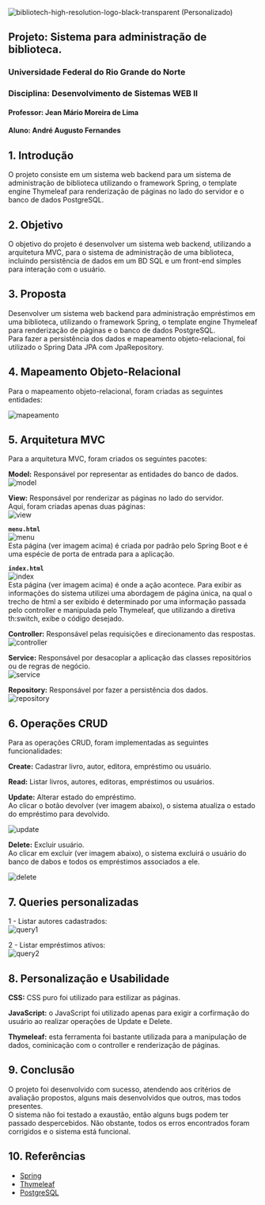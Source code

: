 ![bibliotech-high-resolution-logo-black-transparent (Personalizado)](https://github.com/andrefernandeslp1/biblioteca-web2/assets/92834067/d0469176-ffd6-47ac-8a5c-cd8fab00e17a)
## Projeto: Sistema para administração de biblioteca.

### Universidade Federal do Rio Grande do Norte

### Disciplina: Desenvolvimento de Sistemas WEB II

#### Professor: Jean Mário Moreira de Lima

#### Aluno: André Augusto Fernandes

## 1. Introdução

O projeto consiste em um sistema web backend para um sistema de administração de biblioteca utilizando o framework Spring, o template engine Thymeleaf para renderização de páginas no lado do servidor e o banco de dados PostgreSQL.

## 2. Objetivo

O objetivo do projeto é desenvolver um sistema web backend, utilizando a arquitetura MVC, para o sistema de administração de uma biblioteca, incluindo persistência de dados em um BD SQL e um front-end simples para interação com o usuário.

## 3. Proposta

Desenvolver um sistema web backend para administração empréstimos em uma biblioteca, utilizando o framework Spring, o template engine Thymeleaf para renderização de páginas e o banco de dados PostgreSQL.  
Para fazer a persistência dos dados e mapeamento objeto-relacional, foi utilizado o Spring Data JPA com JpaRepository.  

## 4. Mapeamento Objeto-Relacional

Para o mapeamento objeto-relacional, foram criadas as seguintes entidades:  

![mapeamento](https://raw.githubusercontent.com/andrefernandeslp1/biblioteca-web2/main/src/main/resources/static/imgs/mapeamento-bd.PNG)  

## 5. Arquitetura MVC

Para a arquitetura MVC, foram criados os seguintes pacotes:  

**Model:** Responsável por representar as entidades do banco de dados.  
![model](https://raw.githubusercontent.com/andrefernandeslp1/biblioteca-web2/main/src/main/resources/static/imgs/model.PNG)  

**View:** Responsável por renderizar as páginas no lado do servidor.  
Aqui, foram criadas apenas duas páginas:  
![view](https://raw.githubusercontent.com/andrefernandeslp1/biblioteca-web2/main/src/main/resources/static/imgs/html.PNG)  

**`menu.html`**  
![menu](https://raw.githubusercontent.com/andrefernandeslp1/biblioteca-web2/main/src/main/resources/static/imgs/Screen%20Shot%202024-04-08%20at%2001.51.51-fullpage.png)  
Esta página (ver imagem acima) é criada por padrão pelo Spring Boot e é uma espécie de porta de entrada para a aplicação.  

**`index.html`**  
![index](https://raw.githubusercontent.com/andrefernandeslp1/biblioteca-web2/main/src/main/resources/static/imgs/Screen%20Shot%202024-04-08%20at%2001.48.43-fullpage.png)  
Esta página (ver imagem acima) é onde a ação acontece. Para exibir as informações do sistema utilizei uma abordagem de página única, na qual o trecho de html a ser exibido é determinado por uma informação passada pelo controller e manipulada pelo Thymeleaf, que utilizando a diretiva th:switch, exibe o código desejado.  

**Controller:** Responsável pelas requisições e direcionamento das respostas.  
![controller](https://raw.githubusercontent.com/andrefernandeslp1/biblioteca-web2/main/src/main/resources/static/imgs/controller.PNG)  

**Service:** Responsável por desacoplar a aplicação das classes repositórios ou de regras de negócio.  
![service](https://raw.githubusercontent.com/andrefernandeslp1/biblioteca-web2/main/src/main/resources/static/imgs/service.PNG)  

**Repository:** Responsável por fazer a persistência dos dados.  
![repository](https://raw.githubusercontent.com/andrefernandeslp1/biblioteca-web2/main/src/main/resources/static/imgs/repository.PNG)  

## 6. Operações CRUD

Para as operações CRUD, foram implementadas as seguintes funcionalidades:  

**Create:** Cadastrar livro, autor, editora, empréstimo ou usuário.  

**Read:** Listar livros, autores, editoras, empréstimos ou usuários.  

**Update:** Alterar estado do empréstimo.  
Ao clicar o botão devolver (ver imagem abaixo), o sistema atualiza o estado do empréstimo para devolvido.  

![update](https://raw.githubusercontent.com/andrefernandeslp1/biblioteca-web2/main/src/main/resources/static/imgs/Screen%20Shot%202024-04-08%20at%2001.51.12-fullpage.png)  

**Delete:** Excluir usuário.  
Ao clicar em excluir (ver imagem abaixo), o sistema excluirá o usuário do banco de dabos e todos os empréstimos associados a ele.  

![delete](https://raw.githubusercontent.com/andrefernandeslp1/biblioteca-web2/main/src/main/resources/static/imgs/Screen%20Shot%202024-04-08%20at%2001.51.31-fullpage.png)  

## 7. Queries personalizadas
1 - Listar autores cadastrados:  
![query1](https://raw.githubusercontent.com/andrefernandeslp1/biblioteca-web2/main/src/main/resources/static/imgs/Query1.PNG)  

2 - Listar empréstimos ativos:  
![query2](https://raw.githubusercontent.com/andrefernandeslp1/biblioteca-web2/main/src/main/resources/static/imgs/Query2.PNG)  

## 8. Personalização e Usabilidade

**CSS:** CSS puro foi utilizado para estilizar as páginas.  

**JavaScript:** o JavaScript foi utilizado apenas para exigir a corfirmação do usuário ao realizar operações de Update e Delete.  

**Thymeleaf:** esta ferramenta foi bastante utilizada para a manipulação de dados, cominicação com o controller e renderização de páginas.  

## 9. Conclusão

O projeto foi desenvolvido com sucesso, atendendo aos critérios de avaliação propostos, alguns mais desenvolvidos que outros, mas todos presentes.  
O sistema não foi testado a exaustão, então alguns bugs podem ter passado despercebidos.
Não obstante, todos os erros encontrados foram corrigidos e o sistema está funcional.  

## 10. Referências

- [Spring](https://spring.io/)  
- [Thymeleaf](https://www.thymeleaf.org/)  
- [PostgreSQL](https://www.postgresql.org/)  

